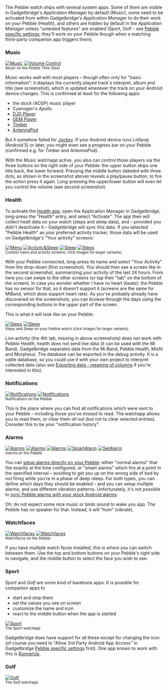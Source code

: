 The Pebble watch ships with several system apps. Some of them are visible in Gadgetbridge's *Application Manager* by default (Music), some need to be activated from within Gadgetbridge's *Application Manager* to do their work on your Pebble (Health), and others are hidden by default in the *Application Manager* unless "untested features" are enabled (Sport, Golf – see [Pebble specific settings](https://github.com/Freeyourgadget/Gadgetbridge/wiki/Configuration#pebble-specific-settings); they'll work on your Pebble though when a matching third-party companion app triggers them).

### Music
[![Music](https://i.imgur.com/SsWWSzPs.png)](https://i.imgur.com/SsWWSzP.png) [![Volume Control](https://i.imgur.com/FR8Uk9ss.png)](https://i.imgur.com/FR8Uk9s.png)  
<sup>*Music* on the *Pebble Time Steel*</sup>

*Music* works well with most players – though often only for "basic information": it displays the currently played track's interpret, album and title (see screenshot), which is updated whenever the track on your Android device changes. This is confirmed at least for the following apps:

* the stock (AOSP) music player
* Cyanogen's *Apollo*
* [DJD Player](https://github.com/mikaelstaldal/DJDPlayer)
* [GEM Player](https://github.com/SubstanceMobile/GEM)
* [Timber](https://f-droid.org/repository/browse/?fdid=naman14.timber)
* [AntennaPod](https://github.com/AntennaPod/AntennaPod)

But it somehow failed for [Jockey](https://github.com/marverenic/Jockey). If your Android device runs Lollipop (Android 5) or later, you might even see a progress bar on your Pebble (confirmed e.g. for *Timber* and *AntennaPod).*

With the *Music* watchapp active, you also can control those players via the three buttons on the right side of your Pebble: the upper button skips one title back, the lower forward. Pressing the middle button (labeled with three dots, as shown in the screenshot above) reveals a play/pause button, to fire the action press it again. Long-pressing the upper/lower button will even let you control the volume (see second screenshot).

### Health
To activate the [*Health* app](https://help.getpebble.com/customer/en/portal/articles/2239065-pebble-health?b_id=8308), open the Application Manager in Gadgetbridge, long-press the "Health" entry, and select "Activate". The app then will collect healt data on your watch (steps and sleep data), and – provided you didn't deactivate it – Gadgetbridge will sync this data. If you selected "Pebble Health" as your preferred activity tracker, those data will be used on Gadgetbridge's "Your activity" screens:

[![Menu](https://i.imgur.com/jZfEhHmm.png)](https://i.imgur.com/jZfEhHm.png) [![Activity&Sleep](https://i.imgur.com/70YobbFm.png)](https://i.imgur.com/70YobbF.png) [![Sleep](https://i.imgur.com/OZ43x0Tm.png)](https://i.imgur.com/OZ43x0T.png) [![Steps](https://i.imgur.com/rlsTLYUm.png)](https://i.imgur.com/rlsTLYU.png)  
<sup>Context menu and activity screens; click images for larger variants)</sup>

With your Pebble connected, long-press its name and select "Your Activity" from the drop-down (first screenshot). You should then see a screen like in the second screenshot, summarizing your activity of the last 24 hours. From here you can swipe to the other screens (or tap their "tab" on the bottom of the screen). In case you wonder whether I have no heart (beats): the Pebble has no sensor for that, so it doesn't support it (screens are the same for MiBand, which does support heart rate). As you've probably already have discovered on the screenshots, you can browse through the days using the corresponding buttons in the upper part of the screen.

This is what it will look like on your Pebble:

[![Steps](https://i.imgur.com/DurBLw1m.png)](https://i.imgur.com/DurBLw1.png) [![Sleep](https://i.imgur.com/Vnev4Fem.png)](http://i.imgur.com/Vnev4Fe.png)  
<sup>Steps and Sleep on your Pebble watch (click images for larger variants)</sup>

Live activity (the 4th tab, missing in above screenshots) does not work with *Pebble Health,* health does not send live data (it can be used with the Mi Band). Gadgetbridge separates data from the Mi Band, Pebble Health, Misfit and Morpheuz. The database can be exported in the debug activity. It is a sqlite database, so you could use it with your own project to interpret collected data (also see [Exporting data - meaning of columns](https://github.com/Freeyourgadget/Gadgetbridge/issues/332) if you're interested in this).


### Notifications
[![Notifications](https://i.imgur.com/togixyRs.png)](https://i.imgur.com/togixyR.png) [![Notifications](https://i.imgur.com/CVOfpkys.png)](https://i.imgur.com/CVOfpky.png)  
<sup>Notifications on the Pebble</sup>

This is the place where you can find all notifications which were sent to your Pebble – including those you've missed to read. The watchapp allows you to read them, or clear them *all* out (but not to clear selected entries). Consider this to be your "notification history".

### Alarms
[![Alarms](https://i.imgur.com/io9CNCKs.png)](https://i.imgur.com/io9CNCK.png) [![Alarms](https://i.imgur.com/rvFR6Jds.png)](https://i.imgur.com/rvFR6Jd.png) [![Alarms](https://i.imgur.com/ZnetpJqs.png)](https://i.imgur.com/ZnetpJq.png) [![SmartAlarm](https://i.imgur.com/9wW26wts.png)](https://i.imgur.com/9wW26wt.png) [![SetAlarm](https://i.imgur.com/AKDk7wX.gif)](https://i.imgur.com/rMWwBTg.gif)  
<sup>Alarms on the Pebble</sup>

You can [setup alarms directly on your Pebble](https://help.getpebble.com/customer/portal/articles/2415680-alarms-smart-alarms?b_id=8308): either "normal alarms" that fire exactly at the time configured, or "smart alarms" which fire at a point in the specified interval – avoiding to get you up on the wrong side of bed by not firing while you're in a phase of deep-sleep. For both types, you can define which days they should be enabled – and you can setup multiple alarms, and use different vibration patterns. Unfortunately, it's not possible to [sync Pebble alarms with your stock Android alarms](https://github.com/Freeyourgadget/Gadgetbridge/issues/317).

Oh: do not expect some nice music or birds sound to wake you app. The Pebble has no speaker for that. Instead, it will "hum" (vibrate).

### Watchfaces
[![Watchfaces](https://i.imgur.com/Tp0VMBms.png)](https://i.imgur.com/Tp0VMBm.png) [![Watchfaces](https://i.imgur.com/pAqDJDRs.png)](https://i.imgur.com/pAqDJDR.png)  
<sup>Watchfaces on the Pebble</sup>

If you have multiple watch faces installed, this is where you can switch between them. Use the top and bottom buttons on your Pebble's right side to navigate, and the middle button to select the face you wish to see.


### Sport
*Sport* and *Golf* are some kind of barebone apps. It is possible for companion apps to

* start and stop them
* set the values you see on screen
* customize the name and icon
* react to the middle button when the app is started

[![Sport](https://i.imgur.com/dYxzWKes.png)](https://i.imgur.com/dYxzWKe.png)  
<sup>The *Sport* watchapp</sup>

Gadgetbridge does have support for all these except for changing the icon (of course you need to "Allow 3rd Party Android App Access" in Gadgetbridge [Pebble specific settings](https://github.com/Freeyourgadget/Gadgetbridge/wiki/Configuration#pebble-specific-settings) first). One app known to work with this is [RunnerUp](https://f-droid.org/repository/browse/?fdfilter=runnerup&fdid=org.runnerup).

### Golf
[![Golf](https://i.imgur.com/T6XYIHds.png)](https://i.imgur.com/T6XYIHd.png)  
<sup>The *Golf* watchapp</sup>